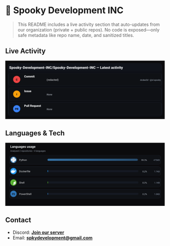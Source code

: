 # 👻 Spooky Development INC

> This README includes a live activity section that auto-updates from our organization (private + public repos). No code is exposed—only safe metadata like repo name, date, and sanitized titles.

## Live Activity
![Repo Snapshot](./assets/repo-snapshot.svg?v=5e131641f9)

## Languages & Tech
![Languages Usage](./assets/languages.svg?v=6349771888)

## Contact
- Discord: **[Join our server](https://discord.gg/XYspZgEEJb)**
- Email: **spkydevelopment@gmail.com**
